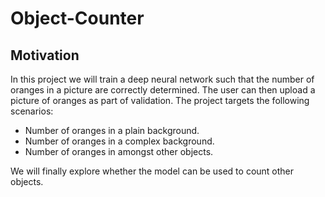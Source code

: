 # Object-Counter
## Motivation
In this project we will train a deep neural network such that the number of oranges in a picture are correctly determined.
The user can then upload a picture of oranges as part of validation. The project targets the following scenarios:

* Number of oranges in a plain background.
* Number of oranges in a complex background.
* Number of oranges in amongst other objects.

We will finally explore whether the model can be used to count other objects.

